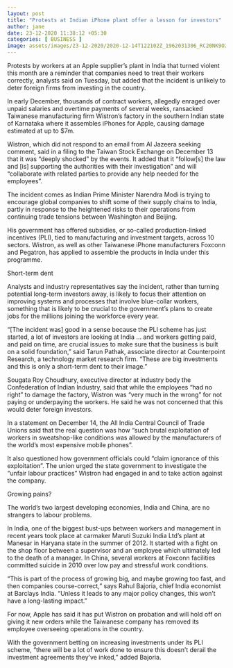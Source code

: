 ```yaml
---
layout: post
title: "Protests at Indian iPhone plant offer a lesson for investors"
author: jane 
date: 23-12-2020 11:38:12 +05:30 
categories: [ BUSINESS ] 
image: assets/images/23-12-2020/2020-12-14T122102Z_1962031306_RC20NK9O27D7_RTRMADP_3_APPLE-INDIA-WISTRON.jpg
---
```

Protests by workers at an Apple supplier’s plant in India that turned violent this month are a reminder that companies need to treat their workers correctly, analysts said on Tuesday, but added that the incident is unlikely to deter foreign firms from investing in the country.

In early December, thousands of contract workers, allegedly enraged over unpaid salaries and overtime payments of several weeks, ransacked Taiwanese manufacturing firm Wistron’s factory in the southern Indian state of Karnataka where it assembles iPhones for Apple, causing damage estimated at up to $7m.

Wistron, which did not respond to an email from Al Jazeera seeking comment, said in a filing to the Taiwan Stock Exchange on December 13 that it was “deeply shocked” by the events. It added that it “follow[s] the law and [is] supporting the authorities with their investigation” and will “collaborate with related parties to provide any help needed for the employees”.

The incident comes as Indian Prime Minister Narendra Modi is trying to encourage global companies to shift some of their supply chains to India, partly in response to the heightened risks to their operations from continuing trade tensions between Washington and Beijing.

His government has offered subsidies, or so-called production-linked incentives (PLI), tied to manufacturing and investment targets, across 10 sectors. Wistron, as well as other Taiwanese iPhone manufacturers Foxconn and Pegatron, has applied to assemble the products in India under this programme.

Short-term dent

Analysts and industry representatives say the incident, rather than turning potential long-term investors away, is likely to focus their attention on improving systems and processes that involve blue-collar workers, something that is likely to be crucial to the government’s plans to create jobs for the millions joining the workforce every year.

“[The incident was] good in a sense because the PLI scheme has just started, a lot of investors are looking at India … and workers getting paid, and paid on time, are crucial issues to make sure that the business is built on a solid foundation,” said Tarun Pathak, associate director at Counterpoint Research, a technology market research firm. “These are big investments and this is only a short-term dent to their image.”

Sougata Roy Choudhury, executive director at industry body the Confederation of Indian Industry, said that while the employees “had no right” to damage the factory, Wistron was “very much in the wrong” for not paying or underpaying the workers. He said he was not concerned that this would deter foreign investors.

In a statement on December 14, the All India Central Council of Trade Unions said that the real question was how “such brutal exploitation of workers in sweatshop-like conditions was allowed by the manufacturers of the world’s most expensive mobile phones”.

It also questioned how government officials could “claim ignorance of this exploitation”. The union urged the state government to investigate the “unfair labour practices” Wistron had engaged in and to take action against the company.

Growing pains?

The world’s two largest developing economies, India and China, are no strangers to labour problems.

In India, one of the biggest bust-ups between workers and management in recent years took place at carmaker Maruti Suzuki India Ltd’s plant at Manesar in Haryana state in the summer of 2012. It started with a fight on the shop floor between a supervisor and an employee which ultimately led to the death of a manager. In China, several workers at Foxconn facilities committed suicide in 2010 over low pay and stressful work conditions.

“This is part of the process of growing big, and maybe growing too fast, and then companies course-correct,” says Rahul Bajoria, chief India economist at Barclays India. “Unless it leads to any major policy changes, this won’t have a long-lasting impact.”

For now, Apple has said it has put Wistron on probation and will hold off on giving it new orders while the Taiwanese company has removed its employee overseeing operations in the country.

With the government betting on increasing investments under its PLI scheme, “there will be a lot of work done to ensure this doesn’t derail the investment agreements they’ve inked,” added Bajoria.